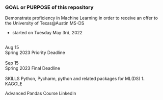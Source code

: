 ### GOAL or PURPOSE of this repository
Demonstrate proficiency in Machine Learning in order to receive an offer to the University of Texas@Austin MS-DS 
- started on Tuesday May 3rd, 2022 <br/>
<br/>
Aug 15<br/>
Spring 2023 Priority Deadline<br/>
<br/>
Sep 15<br/>
Spring 2023 Final Deadline<br/>
<br/>
SKILLS 
Python, Pycharm, python and related packages for ML(DS) 
1. KAGGLE 


Advanced Pandas Course LinkedIn



